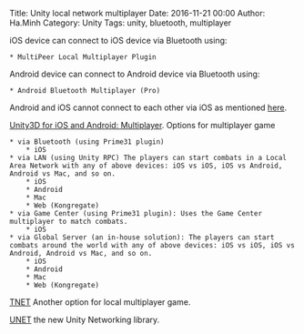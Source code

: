 Title: Unity local network multiplayer
Date: 2016-11-21 00:00
Author: Ha.Minh
Category: Unity
Tags: unity, bluetooth, multiplayer

iOS device can connect to iOS device via Bluetooth using:

    * MultiPeer Local Multiplayer Plugin


Android device can connect to Android device via Bluetooth using:

    * Android Bluetooth Multiplayer (Pro)

Android and iOS cannot connect to each other via iOS as mentioned [here](http://stackoverflow.com/questions/18884705/transfer-data-between-ios-and-android-via-bluetooth).

[Unity3D for iOS and Android: Multiplayer](http://stackoverflow.com/questions/13032540/unity3d-for-ios-and-android-multiplayer-bluetooth-connection). Options for multiplayer game

    * via Bluetooth (using Prime31 plugin)
        * iOS
    * via LAN (using Unity RPC) The players can start combats in a Local Area Network with any of above devices: iOS vs iOS, iOS vs Android, Android vs Mac, and so on.
        * iOS
        * Android
        * Mac
        * Web (Kongregate)
    * via Game Center (using Prime31 plugin): Uses the Game Center multiplayer to match combats.
        * iOS
    * via Global Server (an in-house solution): The players can start combats around the world with any of above devices: iOS vs iOS, iOS vs Android, Android vs Mac, and so on.
        * iOS
        * Android
        * Mac
        * Web (Kongregate)

[TNET](http://www.tasharen.com/?page_id=4518) Another option for local multiplayer game.

[UNET](https://docs.unity3d.com/Manual/UNetOverview.html) the new Unity Networking library.
